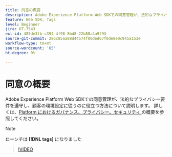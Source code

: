```yaml
---
title: 同意の概要
description: Adobe Experience Platform Web SDKでの同意管理が、法的なプライバシー要件を遵守し、顧客の環境設定に従うのに役立つ方法について説明します。
feature: Web SDK, Tags
level: Beginner
jira: KT-7543
exl-id: 485de3fb-c394-4f98-8bd8-22b88a4a9f93
source-git-commit: 286c85aa88d44574f00ded67f0de8e0c945a153e
workflow-type: tm+mt
source-wordcount: '65'
ht-degree: 0%

---
```


# 同意の概要

Adobe Experience Platform Web SDKでの同意管理が、法的なプライバシー要件を遵守し、顧客の環境設定に従うのに役立つ方法について説明します。 詳しくは、[Platform におけるガバナンス、プライバシー、セキュリティ ](https://experienceleague.adobe.com/docs/experience-platform/landing/governance-privacy-security/overview.html?lang=ja#consent) の概要を参照してください。

>[!NOTE]
>
> ローンチは **[!DNL tags]** になりました

>[!VIDEO](https://video.tv.adobe.com/v/3437789/?learn=on&enablevpops&captions=jpn)


